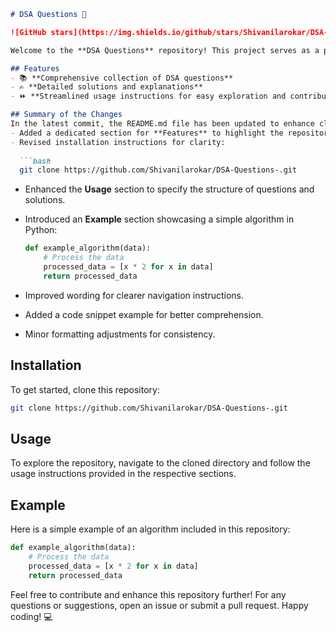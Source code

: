 ```markdown
# DSA Questions 🚀

![GitHub stars](https://img.shields.io/github/stars/Shivanilarokar/DSA-Questions-?style=social) ![Forks](https://img.shields.io/github/forks/Shivanilarokar/DSA-Questions-?style=social)

Welcome to the **DSA Questions** repository! This project serves as a platform for developers and learners to practice and enhance their skills in Data Structures and Algorithms (DSA). This repository is designed to help you improve your understanding of various data structures and algorithms through a collection of questions and solutions.

## Features
- 📚 **Comprehensive collection of DSA questions**
- ✍️ **Detailed solutions and explanations**
- ⏩ **Streamlined usage instructions for easy exploration and contribution**

## Summary of the Changes
In the latest commit, the README.md file has been updated to enhance clarity and user experience. Key changes include:
- Added a dedicated section for **Features** to highlight the repository's strengths.
- Revised installation instructions for clarity:
  
  ```bash
  git clone https://github.com/Shivanilarokar/DSA-Questions-.git
  ```

- Enhanced the **Usage** section to specify the structure of questions and solutions.
- Introduced an **Example** section showcasing a simple algorithm in Python:

  ```python
  def example_algorithm(data):
      # Process the data
      processed_data = [x * 2 for x in data]
      return processed_data
  ```

- Improved wording for clearer navigation instructions.
- Added a code snippet example for better comprehension.
- Minor formatting adjustments for consistency.

## Installation
To get started, clone this repository:

```bash
git clone https://github.com/Shivanilarokar/DSA-Questions-.git
```

## Usage
To explore the repository, navigate to the cloned directory and follow the usage instructions provided in the respective sections.

## Example
Here is a simple example of an algorithm included in this repository:

```python
def example_algorithm(data):
    # Process the data
    processed_data = [x * 2 for x in data]
    return processed_data
```

Feel free to contribute and enhance this repository further! For any questions or suggestions, open an issue or submit a pull request. Happy coding! 💻
```